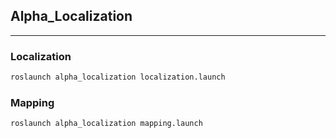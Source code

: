 ## Alpha\_Localization

---

### Localization

```bash
roslaunch alpha_localization localization.launch
```

### Mapping

```bash
roslaunch alpha_localization mapping.launch
```

